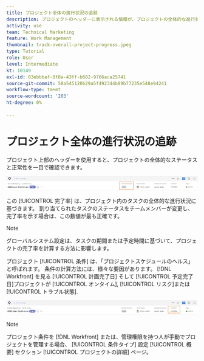 ```yaml
---
title: プロジェクト全体の進行状況の追跡
description: プロジェクトのヘッダーに表示される情報が、プロジェクトの全体的な進行状況や正常性を追跡するのに役立つ情報を説明します。
activity: use
team: Technical Marketing
feature: Work Management
thumbnail: track-overall-project-progress.jpeg
type: Tutorial
role: User
level: Intermediate
kt: 10149
exl-id: 03ebbbaf-0f8a-43ff-b682-9766aca25741
source-git-commit: 58a545120b29a5f492344b89b77235e548e94241
workflow-type: tm+mt
source-wordcount: '203'
ht-degree: 0%

---
```


# プロジェクト全体の進行状況の追跡

プロジェクト上部のヘッダーを使用すると、プロジェクトの全体的なステータスと正常性を一目で確認できます。

![表示するプロジェクトヘッダー [!UICONTROL 完了率]](assets/planner-fund-percent-complete.png)

この [!UICONTROL 完了率] は、プロジェクト内のタスクの全体的な進行状況に基づきます。 割り当てられたタスクのステータスをチームメンバーが変更し、完了率を示す場合は、この数値が最も正確です。

>[!NOTE]
>
>グローバルシステム設定は、タスクの期間または予定時間に基づいて、プロジェクトの完了率を計算する方法に影響します。

プロジェクト [!UICONTROL 条件] は、「プロジェクトスケジュールのヘルス」と呼ばれます。 条件の計算方法には、様々な要因があります。 [!DNL Workfront] を見る [!UICONTROL 計画完了日] そして [!UICONTROL 予定完了日]プロジェクトが [!UICONTROL オンタイム], [!UICONTROL リスク]または [!UICONTROL トラブル状態].

![表示するプロジェクトヘッダー [!UICONTROL 条件]](assets/planner-fund-condition.png)

>[!NOTE]
>
>プロジェクト条件を [!DNL Workfront] または、管理権限を持つ人が手動でプロジェクトを管理する場合、 [!UICONTROL 条件タイプ] 設定 [!UICONTROL 概要] セクション [!UICONTROL プロジェクトの詳細] ページ。

<!---
learn more urls
Project percent complete overview
Overview of project condition and condition type
--->
